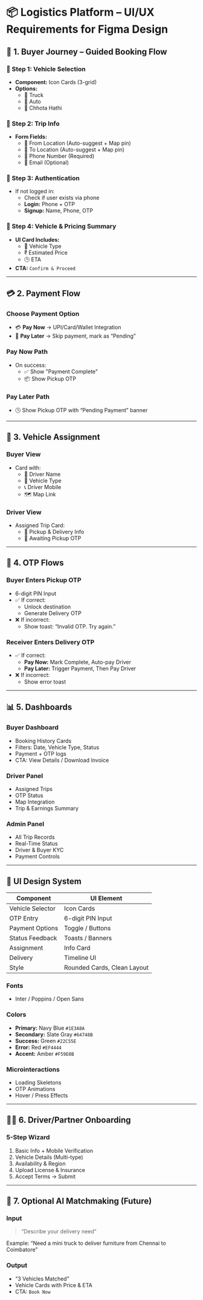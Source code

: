 # 📦 Logistics Platform – UI/UX Requirements for Figma Design

## 🔄 1. Buyer Journey – Guided Booking Flow

### 🔘 Step 1: Vehicle Selection
- **Component:** Icon Cards (3-grid)
- **Options:**
  - 🚛 Truck
  - 🚗 Auto
  - 🚚 Chhota Hathi

### 🔘 Step 2: Trip Info
- **Form Fields:**
  - 📍 From Location (Auto-suggest + Map pin)
  - 📍 To Location (Auto-suggest + Map pin)
  - 📱 Phone Number (Required)
  - 📧 Email (Optional)

### 🔘 Step 3: Authentication
- If not logged in:
  - Check if user exists via phone
  - **Login:** Phone + OTP
  - **Signup:** Name, Phone, OTP

### 🔘 Step 4: Vehicle & Pricing Summary
- **UI Card Includes:**
  - 🚛 Vehicle Type
  - ₹ Estimated Price
  - 🕒 ETA
- **CTA:** `Confirm & Proceed`

---

## 💳 2. Payment Flow

### Choose Payment Option
- 💳 **Pay Now** → UPI/Card/Wallet Integration
- 💸 **Pay Later** → Skip payment, mark as “Pending”

### Pay Now Path
- On success:
  - ✅ Show "Payment Complete"
  - 📦 Show Pickup OTP

### Pay Later Path
- 🕓 Show Pickup OTP with “Pending Payment” banner

---

## 🚚 3. Vehicle Assignment

### Buyer View
- Card with:
  - 👤 Driver Name
  - 🚚 Vehicle Type
  - 📞 Driver Mobile
  - 🗺️ Map Link

### Driver View
- Assigned Trip Card:
  - 📍 Pickup & Delivery Info
  - 🔐 Awaiting Pickup OTP

---

## 🔐 4. OTP Flows

### Buyer Enters Pickup OTP
- 6-digit PIN Input
- ✅ If correct:
  - Unlock destination
  - Generate Delivery OTP
- ❌ If incorrect:
  - Show toast: “Invalid OTP. Try again.”

### Receiver Enters Delivery OTP
- ✅ If correct:
  - **Pay Now:** Mark Complete, Auto-pay Driver
  - **Pay Later:** Trigger Payment, Then Pay Driver
- ❌ If incorrect:
  - Show error toast

---

## 📊 5. Dashboards

### Buyer Dashboard
- Booking History Cards
- Filters: Date, Vehicle Type, Status
- Payment + OTP logs
- CTA: View Details / Download Invoice

### Driver Panel
- Assigned Trips
- OTP Status
- Map Integration
- Trip & Earnings Summary

### Admin Panel
- All Trip Records
- Real-Time Status
- Driver & Buyer KYC
- Payment Controls

---

## 🎨 UI Design System

| Component | UI Element |
|----------|-------------|
| Vehicle Selector | Icon Cards |
| OTP Entry | 6-digit PIN Input |
| Payment Options | Toggle / Buttons |
| Status Feedback | Toasts / Banners |
| Assignment | Info Card |
| Delivery | Timeline UI |
| Style | Rounded Cards, Clean Layout |

### Fonts
- Inter / Poppins / Open Sans

### Colors
- **Primary:** Navy Blue `#1E3A8A`
- **Secondary:** Slate Gray `#64748B`
- **Success:** Green `#22C55E`
- **Error:** Red `#EF4444`
- **Accent:** Amber `#F59E0B`

### Microinteractions
- Loading Skeletons
- OTP Animations
- Hover / Press Effects

---

## 👷‍♂️ 6. Driver/Partner Onboarding

### 5-Step Wizard
1. Basic Info + Mobile Verification
2. Vehicle Details (Multi-type)
3. Availability & Region
4. Upload License & Insurance
5. Accept Terms → Submit

---

## 🤖 7. Optional AI Matchmaking (Future)

### Input
> “Describe your delivery need”

Example: “Need a mini truck to deliver furniture from Chennai to Coimbatore”

### Output
- “3 Vehicles Matched”
- Vehicle Cards with Price & ETA
- CTA: `Book Now`
